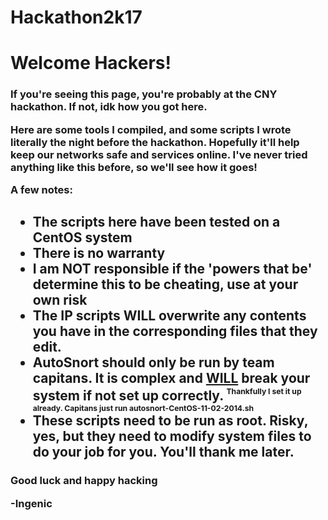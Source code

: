# Hackathon2k17

<h1>Welcome Hackers!</h1>

<h3>If you're seeing this page, you're probably at the CNY hackathon. If not, idk how you got here. 

Here are some tools I compiled, and some scripts I wrote literally the night before the hackathon. Hopefully it'll help keep our networks 
safe and services online. I've never tried anything like this before, so we'll see how it goes!

A few notes: </h3>
	<h2><ul>
	<li>The scripts here have been tested on a CentOS system</li>
	<li>There is no warranty</li>
	<li>I am <bold>NOT</bold> responsible if the 'powers that be' determine this to be cheating, use at your own risk</li>
	<li>The IP scripts WILL overwrite any contents you have in the corresponding files that they edit. </li>
	<li>AutoSnort should only be run by team capitans. It is complex and <ins>WILL</ins> break your system if not set up correctly. <sup><sup><sub>Thankfully I set it up already. Capitans just run autosnort-CentOS-11-02-2014.sh</sub></sup></sup></li>
	<li>These scripts need to be run as root. Risky, yes, but they need to modify system files to do your job for you. You'll thank me later.</li>
	</ul></h2>
<h3>Good luck and happy hacking

-Ingenic
</h3>
